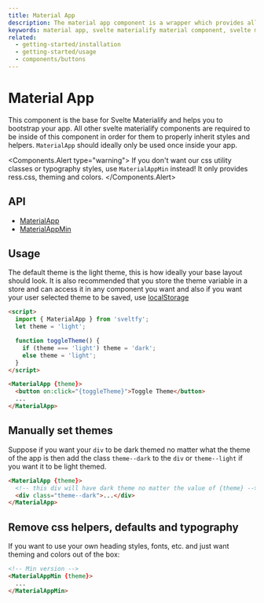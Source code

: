 ```yaml
---
title: Material App
description: The material app component is a wrapper which provides all components inside it with styles and helpers
keywords: material app, svelte materialify material component, svelte material component
related:
  - getting-started/installation
  - getting-started/usage
  - components/buttons
---
```


# Material App

This component is the base for Svelte Materialify and helps you to bootstrap your app. All other svelte materialify components are required to be inside of this component in order for them to properly inherit styles and helpers. `MaterialApp` should ideally only be used once inside your app.

<Components.Alert type="warning">
If you don't want our css utility classes or typography styles, use <code>MaterialAppMin</code> instead! It only provides ress.css, theming and colors.
</Components.Alert>

## API

- [MaterialApp](/api/MaterialApp/)
- [MaterialAppMin](/api/MaterialAppMin/)

## Usage

The default theme is the light theme, this is how ideally your base layout should look. It is also recommended that you store the theme variable in a store and can access it in any component you want and also if you want your user selected theme to be saved, use [localStorage](https://developer.mozilla.org/en-US/docs/Web/API/Window/localStorage)

```html
<script>
  import { MaterialApp } from 'sveltfy';
  let theme = 'light';

  function toggleTheme() {
    if (theme === 'light') theme = 'dark';
    else theme = 'light';
  }
</script>

<MaterialApp {theme}>
  <button on:click="{toggleTheme}">Toggle Theme</button>
  ...
</MaterialApp>
```

## Manually set themes

Suppose if you want your `div` to be dark themed no matter what the theme of the app is then add the class `theme--dark` to the `div` or `theme--light` if you want it to be light themed.

```html
<MaterialApp {theme}>
  <!-- this div will have dark theme no matter the value of {theme} -->
  <div class="theme--dark">...</div>
</MaterialApp>
```

## Remove css helpers, defaults and typography

If you want to use your own heading styles, fonts, etc. and just want theming and colors out of the box:

```html
<!-- Min version -->
<MaterialAppMin {theme}>
  ...
</MaterialAppMin>
```

